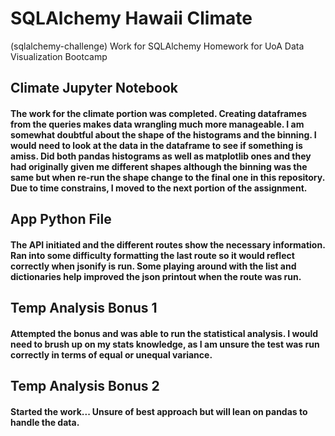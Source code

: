 # SQLAlchemy Hawaii Climate
(sqlalchemy-challenge)
Work for SQLAlchemy Homework for UoA Data Visualization Bootcamp

## Climate Jupyter Notebook

#### The work for the climate portion was completed. Creating dataframes from the queries makes data wrangling much more manageable. I am somewhat doubtful about the shape of the histograms and the binning. I would need to look at the data in the dataframe to see if something is amiss. Did both pandas histograms as well as matplotlib ones and they had originally given me different shapes although the binning was the same but when re-run the shape change to the final one in this repository. Due to time constrains, I moved to the next portion of the assignment.

## App Python File

#### The API initiated and the different routes show the necessary information. Ran into some difficulty formatting the last route so it would reflect correctly when jsonify is run. Some playing around with the list and dictionaries help improved the json printout when the route was run.

## Temp Analysis Bonus 1

#### Attempted the bonus and was able to run the statistical analysis. I would need to brush up on my stats knowledge, as I am unsure the test was run correctly in terms of equal or unequal variance.

## Temp Analysis Bonus 2

#### Started the work... Unsure of best approach but will lean on pandas to handle the data.
